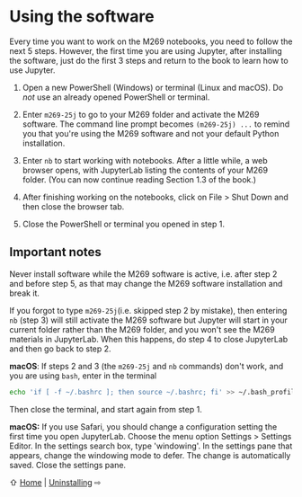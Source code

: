 # Using the software

Every time you want to work on the M269 notebooks, you need to follow the next 5 steps.
However, the first time you are using Jupyter, after installing the software,
just do the first 3 steps and return to the book to learn how to use Jupyter.

1. Open a new PowerShell (Windows) or terminal (Linux and macOS).
   Do _not_ use an already opened PowerShell or terminal.

2. Enter `m269-25j` to go to your M269 folder and activate the M269 software.
   The command line prompt becomes `(m269-25j) ...` to remind you that
   you're using the M269 software and not your default Python installation.

3. Enter `nb` to start working with notebooks.
   After a little while, a web browser opens, with JupyterLab
   listing the contents of your M269 folder.
   (You can now continue reading Section 1.3 of the book.)

4. After finishing working on the notebooks, click on File > Shut Down
   and then close the browser tab.

5. Close the PowerShell or terminal you opened in step 1.

## Important notes

Never install software while the M269 software is active,
i.e. after step 2 and before step 5,
as that may change the M269 software installation and break it.

If you forgot to type `m269-25j`(i.e. skipped step 2 by mistake),
then entering `nb` (step 3) will still activate the M269 software but
Jupyter will start in your current folder rather than the M269 folder,
and you won't see the M269 materials in JupyterLab.
When this happens, do step 4 to close JupyterLab and then go back to step 2.

**macOS**: If steps 2 and 3 (the `m269-25j` and `nb` commands) don't work,
and you are using `bash`, enter in the terminal
 ```bash
 echo 'if [ -f ~/.bashrc ]; then source ~/.bashrc; fi' >> ~/.bash_profile
 ```
Then close the terminal, and start again from step 1.

**macOS:** If you use Safari, you should change a configuration setting
the first time you open JupyterLab. Choose the menu option Settings > Settings Editor.
In the settings search box, type 'windowing'. In the settings pane that appears,
change the windowing mode to defer. The change is automatically saved.
Close the settings pane.

⇧ [Home](README.md) | [Uninstalling](uninstall.md) ⇨